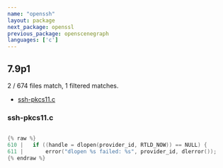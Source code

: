 ```yaml
---
name: "openssh"
layout: package
next_package: openssl
previous_package: openscenegraph
languages: ['c']
---
```

## 7.9p1
2 / 674 files match, 1 filtered matches.

 - [ssh-pkcs11.c](#ssh-pkcs11c)

### ssh-pkcs11.c

```c

{% raw %}
610 | 	if ((handle = dlopen(provider_id, RTLD_NOW)) == NULL) {
611 | 		error("dlopen %s failed: %s", provider_id, dlerror());
{% endraw %}

```